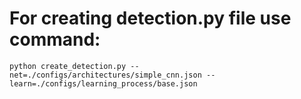# For creating detection.py file use command:
```
python create_detection.py --net=./configs/architectures/simple_cnn.json --learn=./configs/learning_process/base.json
```

